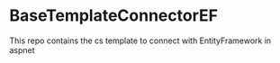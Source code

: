 # BaseTemplateConnectorEF
This repo contains the cs template to connect with EntityFramework in aspnet
